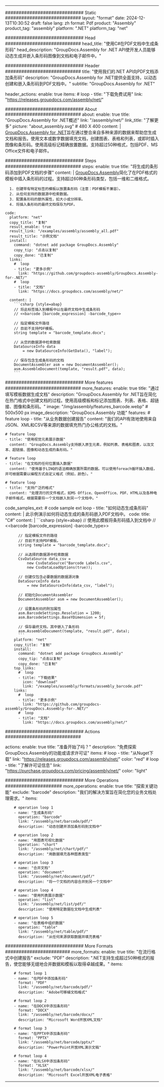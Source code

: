



---
############################# Static ############################
layout: "format"
date:  2024-12-13T10:30:52
draft: false
lang: zh
format: Pdf
product: "Assembly"
product_tag: "assembly"
platform: ".NET"
platform_tag: "net"

############################# Head ############################
head_title: "使用C#在PDF文档中生成条形码"
head_description: "GroupDocs.Assembly for .NET API使开发人员能够动态生成并嵌入条形码图像到文档和电子邮件中。"

############################# Header ############################
title: "使用我们的.NET API向PDF文档添加条形码" 
description: "GroupDocs.Assembly for .NET提供全面支持，以动态创建和嵌入条形码到PDF文档中。"
subtitle: "GroupDocs.Assembly for .NET" 

header_actions:
  enable: true
  items:
    #  loop
    - title: "下载免费试用"
      link: "https://releases.groupdocs.com/assembly/net/"
      
############################# About ############################
about:
    enable: true
    title: "GroupDocs.Assembly for .NET概述"
    link: "/assembly/net/"
    link_title: "了解更多"
    picture: "about_assembly.svg" # 480 X 400
    content: |
       [GroupDocs.Assembly for .NET](/assembly/net/)旨在通过整合来自多种来源的数据来帮助您生成文档和报告。使用文本或数字数据填充文档，创建图表、表格和列表，或即时插入图像和条形码。使用高级标记精确放置数据。支持超过50种格式，包括PDF、MS Office文件和电子邮件。

############################# Steps ############################
steps:
    enable: true
    title: "将生成的条形码添加到PDF文档的步骤"
    content: |
      [GroupDocs.Assembly](/assembly/net/)简化了在PDF格式的模板中插入条形码的过程。支持超过60种条形码类型，包括一维和二维格式。
      
      1. 创建带有特定标签的模板以放置条形码（注意：PDF模板不兼容）。
      2. 从任何支持的数据源中检索数据。
      3. 配置条形码的额外属性，如大小或分辨率。
      4. 将插入条形码的最终文档保存为PDF。
   
    code:
      platform: "net"
      copy_title: "复制"
      result_enable: true
      result_link: "/examples/assembly/assembly_all.pdf"
      result_title: "示例文档"
      install:
        command: "dotnet add package GroupDocs.Assembly"
        copy_tip: "点击以复制"
        copy_done: "已复制"
      links:
        #  loop
        - title: "更多示例"
          link: "https://github.com/groupdocs-assembly/GroupDocs.Assembly-for-.NET/"
        #  loop
        - title: "文档"
          link: "https://docs.groupdocs.com/assembly/net/"
          
      content: |
        ```csharp {style=abap}
        // 将此标签插入到模板中以在最终文档中生成条形码
        // <<barcode [barcode_expression] -barcode_type>>

        // 指定模板文件路径
        // 目前不支持PDF模板。
        string template = "barcode_template.docx";

        // 从您的数据源中检索数据
        DataSourceInfo data 
            = new DataSourceInfo(GetData(), "label");

        // 保存包含生成条形码的文档
        DocumentAssembler asm = new DocumentAssembler();
        asm.AssembleDocument(template, "result.pdf", data);
        ```            

############################# More features ############################
more_features:
  enable: true
  title: "通过填写模板数据生成文档"
  description: "GroupDocs.Assembly for .NET旨在简化在热门格式中创建文档的过程。使用高级模板和标记添加图表、列表、表格、超链接、图像和条形码。"
  image: "/img/assembly/features_barcode.webp" # 500x500 px
  image_description: "GroupDocs.Assembly 功能"
  features:
    # feature loop
    - title: "从业务数据创建报告"
      content: "我们的API有效地使用来自JSON、XML和CSV等来源的数据填充热门办公格式的文档。"

    # feature loop
    - title: "使用视觉元素展示数据"
      content: "GroupDocs.Assembly支持嵌入原生元素，例如列表、表格和图表，以及文本、超链接、图像和动态生成的条形码。"

    # feature loop
    - title: "在文档的任何位置插入数据"
      content: "使用基于LINQ的语法精确放置所需的数据。可以使用foreach循环插入数组，并可根据需要以编程方式自定义格式（例如，颜色）。"

    # feature loop
    - title: "支持广泛的格式"
      content: "处理流行的文件格式，如MS Office、OpenOffice、PDF、HTML以及各种电子邮件格式。根据需要将一个文档嵌入到另一个文档中。"
      
  code_samples_ext:
    # code sample ext loop
    - title: "如何动态生成条形码"
      content: |
        此示例演示如何将动态生成的条形码嵌入PDF文档中。
      code:
        title: "C#"
        content: |
          ```csharp {style=abap}
          // 使用此模板将条形码插入到文档中
          // <<barcode [barcode_expression] -barcode_type>>

          // 指定模板文件的路径
          // 目前不支持PDF模板。
          string template = "barcode_template.docx";

          // 从选择的数据源中检索数据
          CsvDataSource data_csv =
              new CsvDataSource("Barcode Labels.csv", 
              new CsvDataLoadOptions(true));

          // 创建仅包含必要数据的数据源对象
          DataSourceInfo data 
              = new DataSourceInfo(data_csv, "label");

          // 初始化DocumentAssembler
          DocumentAssembler asm = new DocumentAssembler();

          // 设置条形码的附加属性
          asm.BarcodeSettings.Resolution = 1200;
          asm.BarcodeSettings.BaseYDimension = 5f;

          // 保存最终文档，其中嵌入了条形码
          asm.AssembleDocument(template, "result.pdf", data);
          ```
        platform: "net"
        copy_title: "复制"
        install:
          command: "dotnet add package GroupDocs.Assembly"
          copy_tip: "点击以复制"
          copy_done: "已复制"
        top_links:
          #  loop
          - title: "下载结果"
            icon: "download"
            link: "/examples/assembly/formats/assembly_barcode.pdf"
        links:
          #  loop
          - title: "更多示例"
            link: "https://github.com/groupdocs-assembly/GroupDocs.Assembly-for-.NET/"
          #  loop
          - title: "文档"
            link: "https://docs.groupdocs.com/assembly/net/"
            

            


############################# Actions ############################

actions:
  enable: true
  title: "准备开始了吗？"
  description: "免费探索GroupDocs.Assembly的功能或请求许可证"
  items:
    #  loop
    - title: "从Nuget下载"
      link: "https://releases.groupdocs.com/assembly/net/"
      color: "red"
        #  loop
    - title: "了解许可证信息"
      link: "https://purchase.groupdocs.com/pricing/assembly/net/"
      color: "light"


############################# More Operations #####################
more_operations:
    enable: true
    title: "探索关键功能"
    exclude: "barcode"
    description: "我们的解决方案旨在简化您的业务文档处理需求。"
    items: 
          
        # operation loop 1
        - name: "生成条形码"
          operation: "barcode"
          link: "/assembly/net/barcode/pdf/"
          description: "动态创建并添加条形码到文档中"

        # operation loop 2
        - name: "用图表可视化数据"
          operation: "chart"
          link: "/assembly/net/chart/pdf/"
          description: "用数据填充各种图表类型"

        # operation loop 3
        - name: "合并文档"
          operation: "document"
          link: "/assembly/net/document/pdf/"
          description: "将一个文档的内容合并到另一个文档中"

        # operation loop 4
        - name: "使用列表展示数据"
          operation: "list"
          link: "/assembly/net/list/pdf/"
          description: "使用特定数据在文档中生成列表"

        # operation loop 5
        - name: "在表格中组织数据"
          operation: "table"
          link: "/assembly/net/table/pdf/"
          description: "从任何来源获取数据并填充表格"
         
          
############################# More Formats ########################
more_formats:
    enable: true
    title: "在流行格式中创建报告"
    exclude: "PDF"
    description: ".NET支持生成超过50种格式的报告，使您能够无缝地合并数据和模板以取得卓越成果。"
    items: 
          
        # format loop 1
        - name: "在PDF中添加条形码"
          format: "PDF"
          link: "/assembly/net/barcode/pdf/"
          description: "Adobe可移植文档格式"
          
        # format loop 2
        - name: "在DOCX中添加条形码"
          format: "DOCX"
          link: "/assembly/net/barcode/docx/"
          description: "Microsoft Word开放XML文档"
          
        # format loop 3
        - name: "在PPTX中添加条形码"
          format: "PPTX"
          link: "/assembly/net/barcode/pptx/"
          description: "PowerPoint开放XML演示文稿"
          
        # format loop 4
        - name: "在XLSX中添加条形码"
          format: "XLSX"
          link: "/assembly/net/barcode/xlsx/"
          description: "Microsoft Excel开放XML电子表格"


          

---